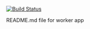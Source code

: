 [![Build Status](http://52.149.160.183:8080/buildStatus/icon?job=instavote%2Fworker-build)](http://52.149.160.183:8080/job/instavote/job/worker-build/badge/icon)

README.md file for worker app
